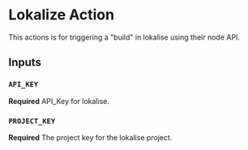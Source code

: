 # Lokalize Action

This actions is for triggering a "build" in lokalise using their node API.

## Inputs

### `API_KEY`

**Required** API_Key for lokalise.

### `PROJECT_KEY`

**Required** The project key for the lokalise project.
